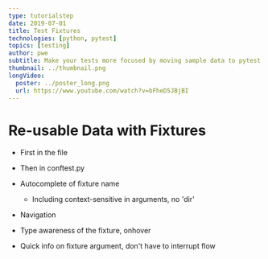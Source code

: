 ```yaml
---
type: tutorialstep
date: 2019-07-01
title: Test Fixtures
technologies: [python, pytest]
topics: [testing]
author: pwe
subtitle: Make your tests more focused by moving sample data to pytest fixtures.
thumbnail: ../thumbnail.png
longVideo:
  poster: ../poster_long.png
  url: https://www.youtube.com/watch?v=bFheD5JBjBI
---
```



# Re-usable Data with Fixtures

- First in the file

- Then in conftest.py

- Autocomplete of fixture name

    - Including context-sensitive in arguments, no 'dir'

- Navigation

- Type awareness of the fixture, onhover

- Quick info on fixture argument, don't have to interrupt flow
